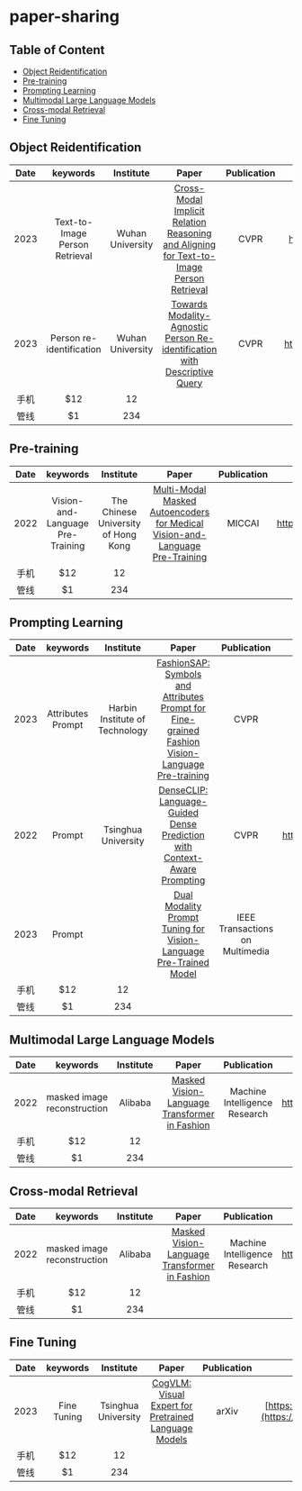 # paper-sharing
## Table of Content

* [Object Reidentification](#Object_Reidentification)
* [Pre-training](#Pre_training)
* [Prompting Learning](#Prompting_Learning)
* [Multimodal Large Language Models](#Multimodal_Large_Language_Models)
* [Cross-modal Retrieval](#Cross_modal_Retrieval)
* [Fine Tuning](#Fine_Tuning)
<span id="Object_Reidentification"></span>
## Object Reidentification
| Date   | keywords   | Institute   | Paper | Publication|  code  |
| :-------:| :-----:  | :----:  |:----:  |:----:  |:----:  |
| 2023  | Text-to-Image Person Retrieval |Wuhan University|  [Cross-Modal Implicit Relation Reasoning and Aligning for Text-to-Image Person Retrieval](https://openaccess.thecvf.com/content/CVPR2023/papers/Jiang_Cross-Modal_Implicit_Relation_Reasoning_and_Aligning_for_Text-to-Image_Person_Retrieval_CVPR_2023_paper.pdf)   |CVPR   |https://github.com/anosorae/IRRA|
| 2023  | Person re-identification |Wuhan University|  [Towards Modality-Agnostic Person Re-identification with Descriptive Query](https://openaccess.thecvf.com/content/CVPR2023/papers/Chen_Towards_Modality-Agnostic_Person_Re-Identification_With_Descriptive_Query_CVPR_2023_paper.pdf)   |CVPR   |https://github.com/ccq195/UNIReID|
| 手机    |   \$12   |   12   |
| 管线    |    \$1    |  234  |
<span id="Pre_training"></span>
## Pre-training
| Date   | keywords   | Institute   | Paper | Publication|  code  |
| :-------:| :-----:  | :----:  |:----:  |:----:  |:----:  |
| 2022  | Vision-and-Language Pre-Training  |The Chinese University of Hong Kong  |  [Multi-Modal Masked Autoencoders for Medical Vision-and-Language Pre-Training](https://arxiv.org/pdf/2209.07098.pdf)   |MICCAI   |  https://github.com/zhjohnchan/M3AE|
| 手机    |   \$12   |   12   |
| 管线    |    \$1    |  234  |
<span id="Prompting_Learning"></span>
## Prompting Learning
| Date   | keywords   | Institute   | Paper | Publication|  code  |
| :-------:| :-----:  | :----:  |:----:  |:----:  |:----:  |
| 2023  | Attributes Prompt  |Harbin Institute of Technology  |  [FashionSAP: Symbols and Attributes Prompt for Fine-grained Fashion Vision-Language Pre-training](https://openaccess.thecvf.com/content/CVPR2023/papers/Han_FashionSAP_Symbols_and_Attributes_Prompt_for_Fine-Grained_Fashion_Vision-Language_Pre-Training_CVPR_2023_paper.pdf)   |CVPR   | https://github.com/hssip/FashionSAP|
| 2022  | Prompt  |Tsinghua University  |  [DenseCLIP: Language-Guided Dense Prediction with Context-Aware Prompting](https://openaccess.thecvf.com/content/CVPR2022/papers/Rao_DenseCLIP_Language-Guided_Dense_Prediction_With_Context-Aware_Prompting_CVPR_2022_paper.pdf)   |CVPR   | https://github.com/raoyongming/DenseCLIP|
| 2023  | Prompt  |  |  [Dual Modality Prompt Tuning for Vision-Language Pre-Trained Model](https://ieeexplore.ieee.org/abstract/document/10171397)   |IEEE Transactions on Multimedia   |  https://github.com/fanrena/DPT|
| 手机    |   \$12   |   12   |
| 管线    |    \$1    |  234  |
<span id="Multimodal_Large_Language_Models"></span>
## Multimodal Large Language Models
| Date   | keywords   | Institute   | Paper | Publication|  code  |
| :-------:| :-----:  | :----:  |:----:  |:----:  |:----:  |
| 2022  | masked image reconstruction |Alibaba |  [Masked Vision-Language Transformer in Fashion](https://openaccess.thecvf.com/content/CVPR2023/papers/Jiang_Cross-Modal_Implicit_Relation_Reasoning_and_Aligning_for_Text-to-Image_Person_Retrieval_CVPR_2023_paper.pdf)   |Machine Intelligence Research   | https://github.com/GewelsJI/MVLT |
| 手机    |   \$12   |   12   |
| 管线    |    \$1    |  234  |
<span id="Cross_modal_Retrieval"></span>
## Cross-modal Retrieval
| Date   | keywords   | Institute   | Paper | Publication|  code  |
| :-------:| :-----:  | :----:  |:----:  |:----:  |:----:  |
| 2022  | masked image reconstruction |Alibaba |  [Masked Vision-Language Transformer in Fashion](https://openaccess.thecvf.com/content/CVPR2023/papers/Jiang_Cross-Modal_Implicit_Relation_Reasoning_and_Aligning_for_Text-to-Image_Person_Retrieval_CVPR_2023_paper.pdf)   |Machine Intelligence Research   | https://github.com/GewelsJI/MVLT |
| 手机    |   \$12   |   12   |
| 管线    |    \$1    |  234  |
<span id="Fine_Tuning"></span>
## Fine Tuning
| Date   | keywords   | Institute   | Paper | Publication|  code  |
| :-------:| :-----:  | :----:  |:----:  |:----:  |:----:  |
| 2023  | Fine Tuning |Tsinghua University |  [CogVLM: Visual Expert for Pretrained Language Models](https://arxiv.org/pdf/2311.03079.pdf)   |arXiv   | [https://github.com/GewelsJI/MVLT](https://github.com/THUDM/CogVLM) |
| 手机    |   \$12   |   12   |
| 管线    |    \$1    |  234  |
